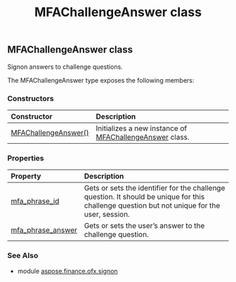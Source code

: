 ﻿---
title: MFAChallengeAnswer class
second_title: Aspose.Finance for Python via .NET API References
description: 
type: docs
weight: 70
url: /python-net/aspose.finance.ofx.signon/mfachallengeanswer/
is_root: false
---

## MFAChallengeAnswer class

Signon answers to challenge questions.



The MFAChallengeAnswer type exposes the following members:

### Constructors
| Constructor | Description |
| :- | :- |
| [MFAChallengeAnswer()](/finance/python-net/aspose.finance.ofx.signon/mfachallengeanswer/__init__/#) | Initializes a new instance of [MFAChallengeAnswer](/finance/python-net/aspose.finance.ofx.signon/mfachallengeanswer) class. |


### Properties
| Property | Description |
| :- | :- |
| [mfa_phrase_id](/finance/python-net/aspose.finance.ofx.signon/mfachallengeanswer/mfa_phrase_id) | Gets or sets the identifier for the challenge question. It should be unique for this challenge question but not unique for the user, session. |
| [mfa_phrase_answer](/finance/python-net/aspose.finance.ofx.signon/mfachallengeanswer/mfa_phrase_answer) | Gets or sets the user’s answer to the challenge question. |


### See Also

* module [aspose.finance.ofx.signon](../)
